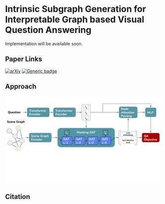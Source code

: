 # Intrinsic Subgraph Generation for Interpretable Graph based Visual Question Answering

Implementation will be available soon.

## Paper Links
[![arXiv](https://img.shields.io/badge/arXiv-1234.56789-b31b1b.svg?style=flat)](https://arxiv.org/abs/1234.56789) 
[![Generic badge](https://img.shields.io/badge/LREC_COLING-COMING_SOON-GREEN.svg)](https://shields.io/)

## Approach
![Architecture](./Architecture.jpg)

## Citation
```bibtex

```
